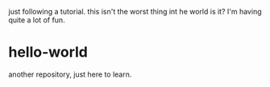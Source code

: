 
just following a tutorial.
this isn't the worst thing int he world is it?
I'm having quite a lot of fun.
# hello-world
another repository, just here to learn.
